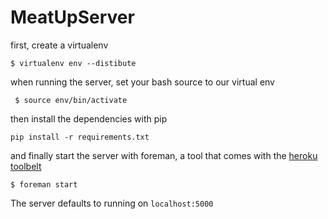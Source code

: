 MeatUpServer
============

first, create a virtualenv
```
$ virtualenv env --distibute
```
when running the server, set your bash source to our virtual env
```   
 $ source env/bin/activate
```
then install the dependencies with pip
```
pip install -r requirements.txt
```
and finally start the server with foreman, a tool that comes with the [heroku toolbelt](https://toolbelt.heroku.com/)
```
$ foreman start
```
The server defaults to running on ```localhost:5000```

